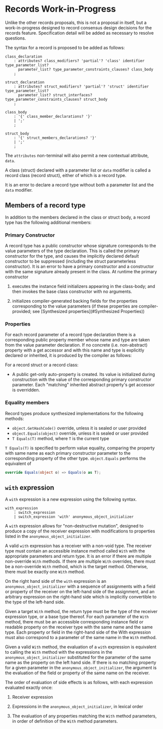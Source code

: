 # Records Work-in-Progress

Unlike the other records proposals, this is not a proposal in itself, but a work-in-progress designed to record consensus design
decisions for the records feature. Specification detail will be added as necessary to resolve questions.

The syntax for a record is proposed to be added as follows:

```antlr
class_declaration
    : attributes? class_modifiers? 'partial'? 'class' identifier type_parameter_list?
      parameter_list? type_parameter_constraints_clauses? class_body
    ;

struct_declaration
    : attributes? struct_modifiers? 'partial'? 'struct' identifier type_parameter_list?
      parameter_list? struct_interfaces? type_parameter_constraints_clauses? struct_body
    ;

class_body
    : '{' class_member_declarations? '}'
    | ';'
    ;

struct_body
    : '{' struct_members_declarations? '}'
    | ';'
    ;
```

The `attributes` non-terminal will also permit a new contextual attribute, `data`.

A class (struct) declared with a parameter list or `data` modifier is called a record class (record struct), either of which is a record type.

It is an error to declare a record type without both a parameter list and the `data` modifier.

## Members of a record type

In addition to the members declared in the class or struct body, a record type has the following additional members:

### Primary Constructor

A record type has a public constructor whose signature corresponds to the value parameters of the
type declaration. This is called the primary constructor for the type, and causes the implicitly
declared default constructor to be suppressed (including the struct parameterless constructor).
It is an error to have a primary constructor and a constructor with the same signature already
present in the class. At runtime the primary constructor

1. executes the instance field initializers appearing in the class-body; and then
    invokes the base class constructor with no arguments.

1. initializes compiler-generated backing fields for the properties corresponding to the value parameters (if these properties are compiler-provided; see [Synthesized properties](#Synthesized Properties))

### Properties

For each record parameter of a record type declaration there is a corresponding public property member whose name and type are taken from the value parameter declaration. If no concrete (i.e. non-abstract) property with a get accessor and with this name and type is explicitly declared or inherited, it is produced by the compiler as follows:

For a record struct or a record class:

* A public get-only auto-property is created. Its value is initialized during construction with the value of the corresponding primary constructor parameter. Each "matching" inherited abstract property's get accessor is overridden.

### Equality members

Record types produce synthesized implementations for the following methods:

* `object.GetHashCode()` override, unless it is sealed or user provided
* `object.Equals(object)` override, unless it is sealed or user provided
* `T Equals(T)` method, where `T` is the current type

`T Equals(T)` is specified to perform value equality, comparing the property with same name as
each primary constructor parameter to the corresponding property of the other type.
`object.Equals` performs the equivalent of

```C#
override Equals(object o) => Equals(o as T);
```

## `with` expression

A `with` expression is a new expression using the following syntax.

```antlr
with_expression
    : switch_expression
    | switch_expression 'with' anonymous_object_initializer
```

A `with` expression allows for "non-destructive mutation", designed to
produce a copy of the receiver expression with modifications to properties
listed in the `anonymous_object_initializer`.

A valid `with` expression has a receiver with a non-void type. The receiver type must contain an accessible instance method called `With` with
the appropriate parameters and return type. It is an error if there are multiple non-override `With` methods. If there are multiple `With` overrides,
there must be a non-override `With` method, which is the target method. Otherwise, there must be exactly one `With` method.

On the right hand side of the `with` expression is an `anonymous_object_initializer` with a
sequence of assignments with a field or property of the receiver on the left-hand side of the
assignment, and an arbitrary expression on the right-hand side which is implicitly convertible to the type
of the left-hand side.

Given a target `With` method, the return type must be the type of the receiver expression type, or a base type thereof. For each parameter of
the `With` method, there must be an accessible corresponding instance field or readable property on the
receiver type with the same name and the same type. Each property or field in the right-hand side of the With
expression must also correspond to a parameter of the same name in the `With` method.

Given a valid `With` method, the evaluation of a `with` expression is equivalent to calling the `With` method with the expressions in the
`anonymous_object_initializer` substituted for the parameter of the same
name as the property on the left hand side. If there is no matching property
for a given parameter in the `anonymous_object_initializer`, the argument
is the evaluation of the field or property of the same name on the receiver.

The order of evaluation of side effects is as follows, with each expression
evaluated exactly once:

1. Receiver expression

2. Expressions in the `anonymous_object_initializer`, in lexical order

3. The evaluation of any properties matching the `With` method parameters,
in order of definition of the `With` method parameters.
